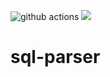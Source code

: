 ![github actions](https://github.com/anasasiia/sql-parser/actions/workflows/github-actions.yml/badge.svg) <a href="https://codeclimate.com/github/anasasiia/sql-parser/maintainability"><img src="https://api.codeclimate.com/v1/badges/fbe15717c36d2ca141dd/maintainability" /></a>
# sql-parser
